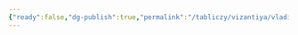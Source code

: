 ```yaml
---
{"ready":false,"dg-publish":true,"permalink":"/tabliczy/vizantiya/vladimirskaya-ikona-bogomateri/","dgPassFrontmatter":true}
---
```



